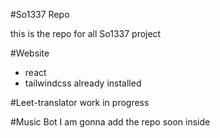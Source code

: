 #So1337 Repo

this is the repo for all So1337 project

#Website
- react
- tailwindcss
already installed

#Leet-translator
work in progress

#Music Bot
I am gonna add the repo soon inside